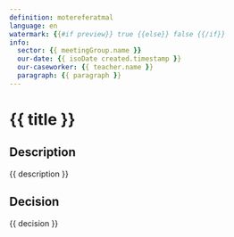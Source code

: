 ```yaml
---
definition: motereferatmal
language: en
watermark: {{#if preview}} true {{else}} false {{/if}}
info:
  sector: {{ meetingGroup.name }}
  our-date: {{ isoDate created.timestamp }}
  our-caseworker: {{ teacher.name }}
  paragraph: {{ paragraph }}
---
```


# {{ title }}

## Description

{{ description }}

## Decision

{{ decision }}
